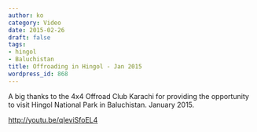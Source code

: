 ```yaml
---
author: ko
category: Video
date: 2015-02-26
draft: false
tags:
- hingol
- Baluchistan
title: Offroading in Hingol - Jan 2015
wordpress_id: 868
---
```


A big thanks to the 4x4 Offroad Club Karachi for providing the opportunity to visit Hingol National Park in Baluchistan. January 2015.

http://youtu.be/qIeviSfoEL4